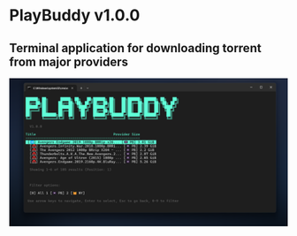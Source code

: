 # PlayBuddy v1.0.0
## Terminal application for downloading torrent from major providers
![App Poster](./poster.png)


